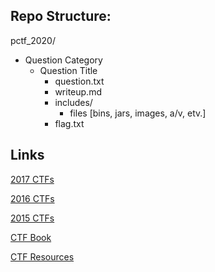 ## Repo Structure:

pctf_2020/
  - Question Category
    - Question Title
      - question.txt
      - writeup.md
      - includes/
          - files [bins, jars, images, a/v, etv.]
      - flag.txt

## Links

[2017 CTFs](https://github.com/ctfs/write-ups-2017)

[2016 CTFs](https://github.com/ctfs/write-ups-2016)

[2015 CTFs](https://github.com/ctfs/write-ups-2015)

[CTF Book](https://trailofbits.github.io/ctf/)

[CTF Resources](https://ctfs.github.io/resources/)
